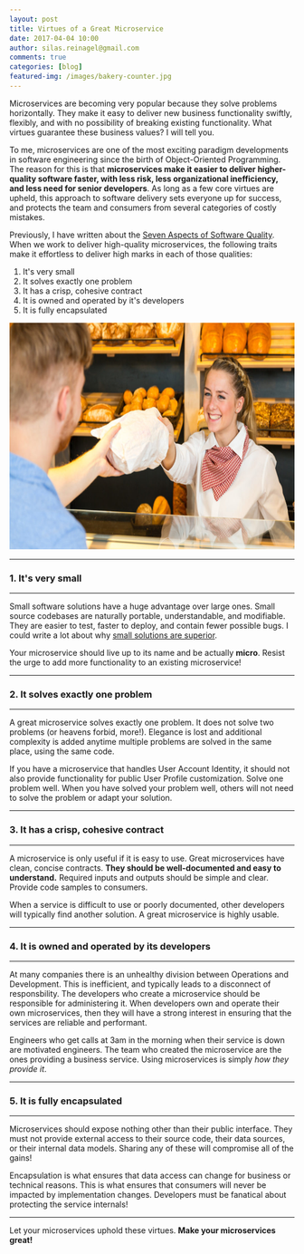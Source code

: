 ```yaml
---
layout: post
title: Virtues of a Great Microservice
date: 2017-04-04 10:00
author: silas.reinagel@gmail.com
comments: true
categories: [blog]
featured-img: /images/bakery-counter.jpg
---
```


Microservices are becoming very popular because they solve problems horizontally. They make it easy to deliver new business functionality swiftly, flexibly, and with no possibility of breaking existing functionality. What virtues guarantee these business values? I will tell you.

To me, microservices are one of the most exciting paradigm developments in software engineering since the birth of Object-Oriented Programming. The reason for this is that <strong>microservices make it easier to deliver higher-quality software faster, with less risk, less organizational inefficiency, and less need for senior developers</strong>. As long as a few core virtues are upheld, this approach to software delivery sets everyone up for success, and protects the team and consumers from several categories of costly mistakes. 

Previously, I have written about the [Seven Aspects of Software Quality](http://silasreinagel.com/2016/11/15/the-seven-aspects-of-software-quality/). When we work to deliver high-quality microservices, the following traits make it effortless to deliver high marks in each of those qualities:

1. It's very small
2. It solves exactly one problem
3. It has a crisp, cohesive contract
4. It is owned and operated by it's developers
5. It is fully encapsulated

<img src="/images/bakery-counter.jpg" alt="" width="700" height="400" class="aligncenter size-full" />

----

### 1. It's very small

----

Small software solutions have a huge advantage over large ones. Small source codebases are naturally portable, understandable, and modifiable. They are easier to test, faster to deploy, and contain fewer possible bugs. I could write a lot about why [small solutions are superior](http://silasreinagel.com/2017/01/10/make-it-small/). 

Your microservice should live up to its name and be actually <strong>micro</strong>. Resist the urge to add more functionality to an existing microservice!

----

### 2. It solves exactly one problem

----

A great microservice solves exactly one problem. It does not solve two problems (or heavens forbid, more!). Elegance is lost and additional complexity is added anytime multiple problems are solved in the same place, using the same code. 

If you have a microservice that handles User Account Identity, it should not also provide functionality for public User Profile customization. Solve one problem well. When you have solved your problem well, others will not need to solve the problem or adapt your solution. 

----

### 3. It has a crisp, cohesive contract

----

A microservice is only useful if it is easy to use. Great microservices have clean, concise contracts. <strong>They should be well-documented and easy to understand.</strong> Required inputs and outputs should be simple and clear. Provide code samples to consumers.

When a service is difficult to use or poorly documented, other developers will typically find another solution. A great microservice is highly usable. 

----

### 4. It is owned and operated by its developers

----

At many companies there is an unhealthy division between Operations and Development. This is inefficient, and typically leads to a disconnect of responsbility. The developers who create a microservice should be responsible for administering it. When developers own and operate their own microservices, then they will have a strong interest in ensuring that the services are reliable and performant. 

Engineers who get calls at 3am in the morning when their service is down are motivated engineers. The team who created the microservice are the ones providing a business service. Using microservices is simply *how they provide it*. 

----

### 5. It is fully encapsulated

----

Microservices should expose nothing other than their public interface. They must not provide external access to their source code, their data sources, or their internal data models. Sharing any of these will compromise all of the gains! 

Encapsulation is what ensures that data access can change for business or technical reasons. This is what ensures that consumers will never be impacted by implementation changes. Developers must be fanatical about protecting the service internals!

----

Let your microservices uphold these virtues. <strong>Make your microservices great!</strong>
